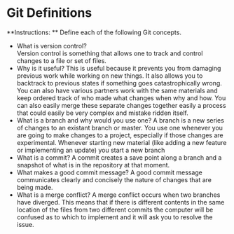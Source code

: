 # Git Definitions

**Instructions: ** Define each of the following Git concepts.

* What is version control?  
	Version control is something that allows one to track and control changes to a file or set of files.
* Why is it useful?
	This is useful because it prevents you from damaging previous work while working on new things.
	It also allows you to backtrack to previous states if something goes catastrophically wrong.
	You can also have various partners work with the same materials and keep ordered track of who made what changes when why and how.
	You can also easily merge these separate changes together easily a process that could easily be very complex and mistake ridden itself.
* What is a branch and why would you use one?
	A branch is a new series of changes to an existant branch or master.
	You use one whenever you are going to make changes to a project, especially if those changes are experimental.
	Whenever starting new material (like adding a new feature or implementing an update) you start a new branch
* What is a commit? 
	A commit creates a save point along a branch and a snapshot of what is in the repository at that moment.
* What makes a good commit message?
	A good commit message communicates clearly and concisely the nature of changes that are being made.
* What is a merge conflict?
	A merge conflict occurs when two branches have diverged.
	This means that if there is different contents in the same location of the files from two different commits
		the computer will be confused as to which to implement and it will ask you to resolve the issue.
		